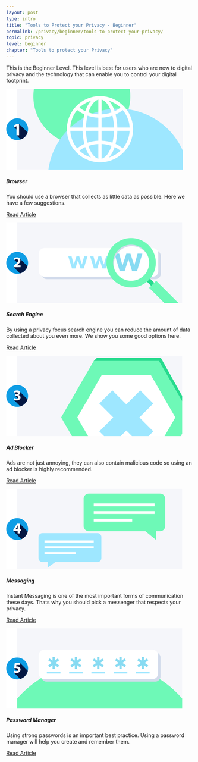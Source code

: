```yaml
---
layout: post
type: intro
title: "Tools to Protect your Privacy - Beginner"
permalink: /privacy/beginner/tools-to-protect-your-privacy/
topic: privacy
level: beginner
chapter: "Tools to protect your Privacy"
---
```


This is the Beginner Level. This level is best for users who are new to digital privacy and the technology that can enable you to control your digital footprint.


<div class="row mt-5">
    <div class="col-md-3">
        <img src="/assets/post_files/privacy/beginner/tools-to-protect-your-privacy/browser.svg" alt="Browser" />
    </div>
    <div class="col-md-9">
        <h5 class="intro-article-title">Browser</h5>
        <p class="mb-1">
            You should use a browser that collects as little data as possible. Here we have a few suggestions.
        </p>
        <p class="mb-0">
            <a class="font-weight-bold" href="{{ site.baseurl }}{% post_url /privacy/beginner/2023-04-02-browser %}">Read Article</a>
        </p>
    </div>
</div>

<div class="row mt-5">
    <div class="col-md-3">
        <img src="/assets/post_files/privacy/beginner/tools-to-protect-your-privacy/search_engine.svg" alt="Search Engine" />
    </div>
    <div class="col-md-9">
        <h5 class="intro-article-title">Search Engine</h5>
        <p class="mb-1">
            By using a privacy focus search engine you can reduce the amount of data collected about you even more. We show you some good options here.
        </p>
        <p class="mb-0">
            <a class="font-weight-bold" href="{{ site.baseurl }}{% post_url /privacy/beginner/2023-04-03-search-engine %}">Read Article</a>
        </p>
    </div>
</div>

<div class="row mt-5">
    <div class="col-md-3">
        <img src="/assets/post_files/privacy/beginner/tools-to-protect-your-privacy/ad_block.svg" alt="Ad Blocker" />
    </div>
    <div class="col-md-9">
        <h5 class="intro-article-title">Ad Blocker</h5>
        <p class="mb-1">
            Ads are not just annoying, they can also contain malicious code so using an ad blocker is highly recommended.
        </p>
        <p class="mb-0">
            <a class="font-weight-bold" href="{{ site.baseurl }}{% post_url /privacy/beginner/2023-04-04-ad-blocker %}">Read Article</a>
        </p>
    </div>
</div>

<div class="row mt-5">
    <div class="col-md-3">
        <img src="/assets/post_files/privacy/beginner/tools-to-protect-your-privacy/messaging.svg" alt="Messaging" />
    </div>
    <div class="col-md-9">
        <h5 class="intro-article-title">Messaging</h5>
        <p class="mb-1">
            Instant Messaging is one of the most important forms of communication these days. Thats why you should pick a messenger that respects your privacy.
        </p>
        <p class="mb-0">
            <a class="font-weight-bold" href="{{ site.baseurl }}{% post_url /privacy/beginner/2023-04-05-messaging %}">Read Article</a>
        </p>
    </div>
</div>

<div class="row mt-5">
    <div class="col-md-3">
        <img src="/assets/post_files/privacy/beginner/tools-to-protect-your-privacy/password_manager.svg" alt="Password Manager" />
    </div>
    <div class="col-md-9">
        <h5 class="intro-article-title">Password Manager</h5>
        <p class="mb-1">
            Using strong passwords is an important best practice. Using a password manager will help you create and remember them.
        </p>
        <p class="mb-0">
            <a class="font-weight-bold" href="{{ site.baseurl }}{% post_url /privacy/beginner/2023-04-06-password-manager %}">Read Article</a>
        </p>
    </div>
</div>
